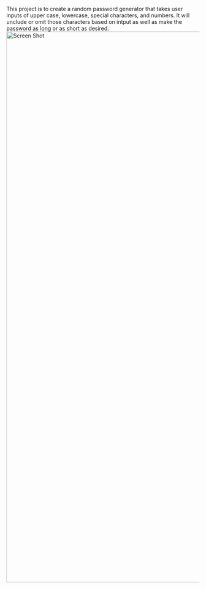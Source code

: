 This project is to create a random password generator that takes user inputs of upper case, lowercase, special characters, and numbers.  It will unclude or omit those characters based on intput as well as make the password as long or as short as desired.
<img width="1438" alt="Screen Shot" src="https://user-images.githubusercontent.com/105067005/169431829-88b022c0-8326-4268-961b-4ae2aa094605.png">
